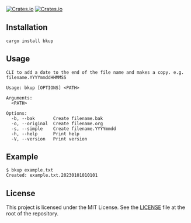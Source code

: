 [![Crates.io](https://img.shields.io/crates/v/bkup?style=flat-square)](https://crates.io/crates/bkup)
[![Crates.io](https://img.shields.io/crates/d/bkup?style=flat-square)](https://crates.io/crates/bkup)

## Installation

```
cargo install bkup
```

## Usage

```
CLI to add a date to the end of the file name and makes a copy. e.g. filename.YYYYmmddHHMMSS

Usage: bkup [OPTIONS] <PATH>

Arguments:
  <PATH>

Options:
  -b, --bak       Create filename.bak
  -o, --original  Create filename.org
  -s, --simple    Create filename.YYYYmmdd
  -h, --help      Print help
  -V, --version   Print version
```

## Example

```
$ bkup example.txt
Created: example.txt.20230101010101
```

## License

This project is licensed under the MIT License. See the [LICENSE](https://github.com/do7be/rust-bkup-cli/blob/main/LICENSE) file at the root of the repository.
